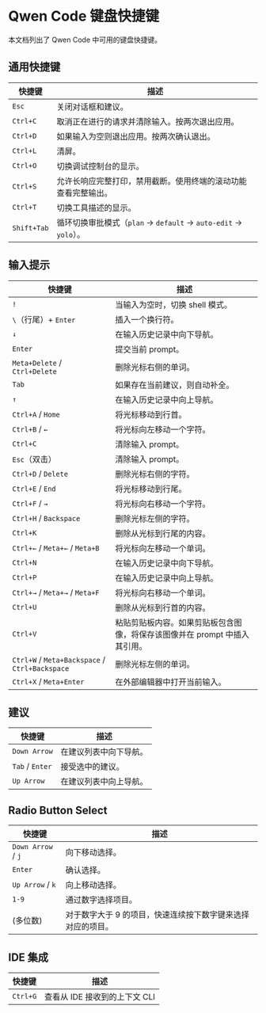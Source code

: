 # Qwen Code 键盘快捷键

本文档列出了 Qwen Code 中可用的键盘快捷键。

## 通用快捷键

| 快捷键      | 描述                                                                                                                  |
| ----------- | --------------------------------------------------------------------------------------------------------------------- |
| `Esc`       | 关闭对话框和建议。                                                                                                    |
| `Ctrl+C`    | 取消正在进行的请求并清除输入。按两次退出应用。                                                                        |
| `Ctrl+D`    | 如果输入为空则退出应用。按两次确认退出。                                                                              |
| `Ctrl+L`    | 清屏。                                                                                                                |
| `Ctrl+O`    | 切换调试控制台的显示。                                                                                                |
| `Ctrl+S`    | 允许长响应完整打印，禁用截断。使用终端的滚动功能查看完整输出。                                                        |
| `Ctrl+T`    | 切换工具描述的显示。                                                                                                  |
| `Shift+Tab` | 循环切换审批模式（`plan` → `default` → `auto-edit` → `yolo`）。                                                       |

## 输入提示

| 快捷键                                             | 描述                                                                                                                                |
| -------------------------------------------------- | ----------------------------------------------------------------------------------------------------------------------------------- |
| `!`                                                | 当输入为空时，切换 shell 模式。                                                                                                     |
| `\`（行尾）+ `Enter`                               | 插入一个换行符。                                                                                                                    |
| `↓`                                                | 在输入历史记录中向下导航。                                                                                                          |
| `Enter`                                            | 提交当前 prompt。                                                                                                                   |
| `Meta+Delete` / `Ctrl+Delete`                      | 删除光标右侧的单词。                                                                                                                |
| `Tab`                                              | 如果存在当前建议，则自动补全。                                                                                                      |
| `↑`                                                | 在输入历史记录中向上导航。                                                                                                          |
| `Ctrl+A` / `Home`                                  | 将光标移动到行首。                                                                                                                  |
| `Ctrl+B` / `←`                                     | 将光标向左移动一个字符。                                                                                                            |
| `Ctrl+C`                                           | 清除输入 prompt。                                                                                                                   |
| `Esc`（双击）                                      | 清除输入 prompt。                                                                                                                   |
| `Ctrl+D` / `Delete`                                | 删除光标右侧的字符。                                                                                                                |
| `Ctrl+E` / `End`                                   | 将光标移动到行尾。                                                                                                                  |
| `Ctrl+F` / `→`                                     | 将光标向右移动一个字符。                                                                                                            |
| `Ctrl+H` / `Backspace`                             | 删除光标左侧的字符。                                                                                                                |
| `Ctrl+K`                                           | 删除从光标到行尾的内容。                                                                                                            |
| `Ctrl+←` / `Meta+←` / `Meta+B`                     | 将光标向左移动一个单词。                                                                                                            |
| `Ctrl+N`                                           | 在输入历史记录中向下导航。                                                                                                          |
| `Ctrl+P`                                           | 在输入历史记录中向上导航。                                                                                                          |
| `Ctrl+→` / `Meta+→` / `Meta+F`                     | 将光标向右移动一个单词。                                                                                                            |
| `Ctrl+U`                                           | 删除从光标到行首的内容。                                                                                                            |
| `Ctrl+V`                                           | 粘贴剪贴板内容。如果剪贴板包含图像，将保存该图像并在 prompt 中插入其引用。                                                          |
| `Ctrl+W` / `Meta+Backspace` / `Ctrl+Backspace`     | 删除光标左侧的单词。                                                                                                                |
| `Ctrl+X` / `Meta+Enter`                            | 在外部编辑器中打开当前输入。                                                                                                        |

## 建议

| 快捷键          | 描述                                   |
| --------------- | -------------------------------------- |
| `Down Arrow`    | 在建议列表中向下导航。                 |
| `Tab` / `Enter` | 接受选中的建议。                       |
| `Up Arrow`      | 在建议列表中向上导航。                 |

## Radio Button Select

| 快捷键             | 描述                                                                                                   |
| ------------------ | ------------------------------------------------------------------------------------------------------------- |
| `Down Arrow` / `j` | 向下移动选择。                                                                                          |
| `Enter`            | 确认选择。                                                                                            |
| `Up Arrow` / `k`   | 向上移动选择。                                                                                            |
| `1-9`              | 通过数字选择项目。                                                                                 |
| (多位数)           | 对于数字大于 9 的项目，快速连续按下数字键来选择对应的项目。 |

## IDE 集成

| 快捷键 | 描述 |
| -------- | --------------------------------- |
| `Ctrl+G` | 查看从 IDE 接收到的上下文 CLI |
